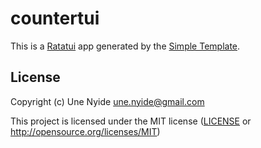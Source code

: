 # countertui

This is a [Ratatui] app generated by the [Simple Template].

[Ratatui]: https://ratatui.rs
[Simple Template]: https://github.com/ratatui/templates/tree/main/simple

## License

Copyright (c) Une Nyide <une.nyide@gmail.com>

This project is licensed under the MIT license ([LICENSE] or <http://opensource.org/licenses/MIT>)

[LICENSE]: ./LICENSE
